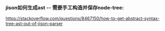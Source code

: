 ### jison如何生成ast -- 需要手工构造并保存node-tree:
https://stackoverflow.com/questions/8467150/how-to-get-abstract-syntax-tree-ast-out-of-jison-parser